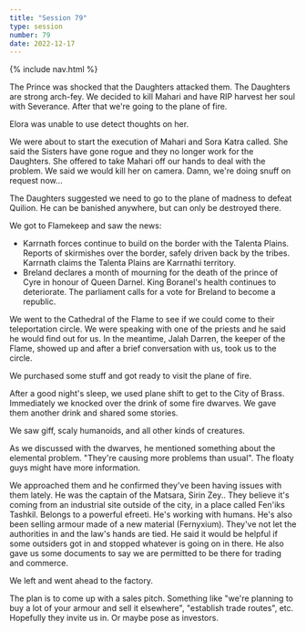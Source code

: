 ```yaml
---
title: "Session 79"
type: session
number: 79
date: 2022-12-17
---
```


{% include nav.html %}

The Prince was shocked that the Daughters attacked them. The Daughters are strong arch-fey.
We decided to kill Mahari and have RIP harvest her soul with Severance. After that we're going to the plane of fire.

Elora was unable to use detect thoughts on her.

We were about to start the execution of Mahari and Sora Katra called. She said the Sisters have gone rogue and they no longer work for the Daughters. She offered to take Mahari off our hands to deal with the problem. We said we would kill her on camera. Damn, we're doing snuff on request now…

The Daughters suggested we need to go to the plane of madness to defeat Quilion. He can be banished anywhere, but can only be destroyed there.

We got to Flamekeep and saw the news:
- Karrnath forces continue to build on the border with the Talenta Plains. Reports of skirmishes over the border, safely driven back by the tribes. Karrnath claims the Talenta Plains are Karrnathi territory.
- Breland declares a month of mourning for the death of the prince of Cyre in honour of Queen Darnel. King Boranel's health continues to deteriorate. The parliament calls for a vote for Breland to become a republic.

We went to the Cathedral of the Flame to see if we could come to their teleportation circle. We were speaking with one of the priests and he said he would find out for us. In the meantime, Jalah Darren, the keeper of the Flame, showed up and after a brief conversation with us, took us to the circle.

We purchased some stuff and got ready to visit the plane of fire.

After a good night's sleep, we used plane shift to get to the City of Brass. Immediately we knocked over the drink of some fire dwarves. We gave them another drink and shared some stories.

We saw giff, scaly humanoids, and all other kinds of creatures.

As we discussed with the dwarves, he mentioned something about the elemental problem. "They're causing more problems than usual". The floaty guys might have more information.

We approached them and he confirmed they've been having issues with them lately. He was the captain of the Matsara, Sirin Zey.. They believe it's coming from an industrial site outside of the city, in a place called Fen'iks Tashkil. Belongs to a powerful efreeti. He's working with humans. He's also been selling armour made of a new material (Fernyxium). They've not let the authorities in and the law's hands are tied. He said it would be helpful if some outsiders got in and stopped whatever is going on in there.
He also gave us some documents to say we are permitted to be there for trading and commerce.

We left and went ahead to the factory.

The plan is to come up with a sales pitch. Something like "we're planning to buy a lot of your armour and sell it elsewhere", "establish trade routes", etc. Hopefully they invite us in. Or maybe pose as investors.
